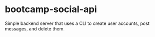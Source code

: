 # bootcamp-social-api
Simple backend server that uses a CLI to create user accounts, post messages, and delete them. 
